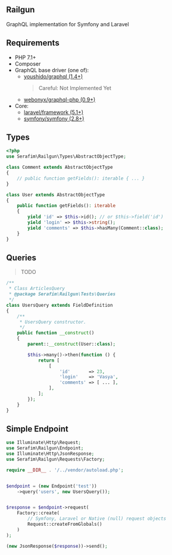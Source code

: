 Railgun
-------

GraphQL implementation for Symfony and Laravel

## Requirements

- PHP 7.1+
- Composer
- GraphQL base driver (one of):
    - [youshido/graphql (1.4+)](https://github.com/Youshido/GraphQL) 
        > Careful: Not Implemented Yet
    - [webonyx/graphql-php (0.9+)](https://github.com/webonyx/graphql-php#fields)
- Core:
    - [laravel/framework (5.1+)](https://github.com/laravel/framework)
    - [symfony/symfony (2.8+)](https://github.com/symfony/symfony)

## Types

```php
<?php
use Serafim\Railgun\Types\AbstractObjectType;

class Comment extends AbstractObjectType
{
    // public function getFields(): iterable { ... }
}

class User extends AbstractObjectType
{
    public function getFields(): iterable
    {
        yield 'id' => $this->id(); // or $this->field('id')
        yield 'login' => $this->string();
        yield 'comments' => $this->hasMany(Comment::class);
    }
}
```

## Queries

> TODO

```php
/**
 * Class ArticlesQuery
 * @package Serafim\Railgun\Tests\Queries
 */
class UsersQuery extends FieldDefinition
{
    /**
     * UsersQuery constructor.
     */
    public function __construct()
    {
        parent::__construct(User::class);

        $this->many()->then(function () {
            return [
                [
                    'id'       => 23,
                    'login'    => 'Vasya',
                    'comments' => [ ... ],
                ],
            ];
        });
    }
}
```

## Simple Endpoint

```php
use Illuminate\Http\Request;
use Serafim\Railgun\Endpoint;
use Illuminate\Http\JsonResponse;
use Serafim\Railgun\Requests\Factory;

require __DIR__ . '/../vendor/autoload.php';


$endpoint = (new Endpoint('test'))
    ->query('users', new UsersQuery());


$response = $endpoint->request(
    Factory::create(
        // Symfony, Laravel or Native (null) request objects
        Request::createFromGlobals()
    )
);

(new JsonResponse($response))->send();
```

